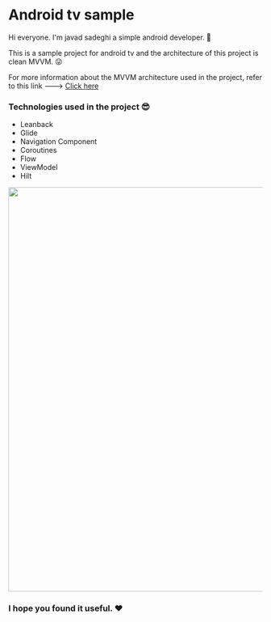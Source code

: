 # Android tv sample

Hi everyone. I'm javad sadeghi a simple android developer. 🧍‍

This is a sample project for android tv and the architecture of this project is clean MVVM. 😜

For more information about the MVVM architecture used in the project, refer to this link --->  [Click here](https://github.com/javacl/about-me)

### Technologies used in the project 😎
   * Leanback
   * Glide
   * Navigation Component
   * Coroutines
   * Flow
   * ViewModel
   * Hilt

<img src='https://user-images.githubusercontent.com/45559398/172337141-f1704eb0-9eb3-4acd-bb99-ab3870da389d.png' width='800'>

### I hope you found it useful. ❤️
